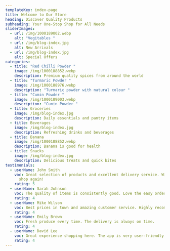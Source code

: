 ```yaml
---
templateKey: index-page
title: Welcome to Our Store
heading: Discover Quality Products
subheading: Your One-Stop Shop for All Needs
sliderImages:
  - url: /img/1000189002.webp
    alt: "Vegitables "
  - url: /img/blog-index.jpg
    alt: New Arrivals
  - url: /img/blog-index.jpg
    alt: Special Offers
categories:
  - title: "Red Chilli Powder "
    image: /img/1000188852.webp
    description: Premium quality spices from around the world
  - title: "Turmaric Powder "
    image: /img/1000188976.webp
    description: "Turmaric powder with natural colour "
  - title: "Cumin Powder "
    image: /img/1000189003.webp
    description: "Cumin Powder "
  - title: Groceries
    image: /img/blog-index.jpg
    description: Daily essentials and pantry items
  - title: Beverages
    image: /img/blog-index.jpg
    description: Refreshing drinks and beverages
  - title: Banana
    image: /img/1000188852.webp
    description: Banana is good for health
  - title: Snacks
    image: /img/blog-index.jpg
    description: Delicious treats and quick bites
testimonials:
  - userName: John Smith
    voc: Great selection of products and excellent delivery service. Will definitely
      shop again!
    rating: 5
  - userName: Sarah Johnson
    voc: The quality of items is consistently good. Love the easy ordering process.
    rating: 4
  - userName: Mike Wilson
    voc: Best prices in town and amazing customer service. Highly recommended!
    rating: 4
  - userName: Emily Brown
    voc: Fresh produce every time. The delivery is always on time.
    rating: 4
  - userName: David Lee
    voc: Great experience shopping here. The app is very user-friendly.
    rating: 4
---
```


